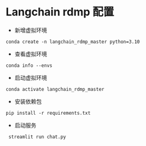 # Langchain rdmp 配置

- 新增虚拟环境

```
conda create -n langchain_rdmp_master python=3.10
```

- 查看虚拟环境
```
conda info --envs
```

- 启动虚拟环境
```
conda activate langchain_rdmp_master
```

- 安装依赖包
```
pip install -r requirements.txt 
```

- 启动服务
```
 streamlit run chat.py
```
